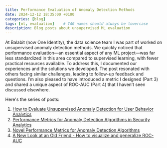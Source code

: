 ```yaml
---
title: Performance Evaluation of Anomaly Detection Methods
date: 2024-12-12 18:35:00 +0100
categories: [blog]
tags: [ml, evaluation]    # TAG names should always be lowercase
description: Blog posts about unsupervised ML evaluation
---
```


At Balabit (now One Identity), the data science team I was part of worked on unsupervised anomaly detection methods. We quickly noticed that performance evaluation—an essential aspect of any ML project—was far less standardized in this area compared to supervised learning, with fewer practical resources available. To address this, I documented our experiences and the solutions we developed. The post resonated with others facing similar challenges, leading to follow-up feedback and questions. I’m also pleased to have introduced a metric I designed (Part 3) and shared a unique aspect of ROC-AUC (Part 4) that I haven’t seen discussed elsewhere.

Here's the series of posts:
1. [How to Evaluate Unsupervised Anomaly Detection for User Behavior Analytics](https://medium.com/balabit-unsupervised/how-to-evaluate-unsupervised-anomaly-detection-for-user-behavior-analytics-88f3d5de2018)
2. [Performance Metrics for Anomaly Detection Algorithms in Security Analytics](https://medium.com/balabit-unsupervised/performance-metrics-for-anomaly-detection-algorithms-in-security-analytics-f3e509efd21d)
3. [Novel Performance Metrics for Anomaly Detection Algorithms](https://medium.com/balabit-unsupervised/novel-performance-metrics-for-anomaly-detection-algorithms-35911673ac94)
4. [A New Look at an Old Friend - How to visualize and generalize ROC-AUC](https://medium.com/balabit-unsupervised/a-new-look-at-an-old-friend-c1936841215f)
